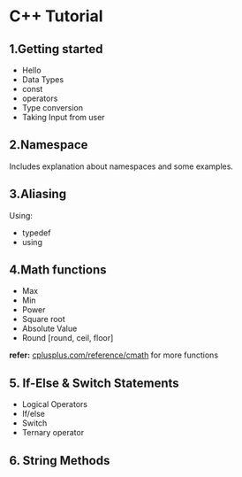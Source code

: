 # C++ Tutorial

## 1.Getting started
- Hello
- Data Types
- const
- operators
- Type conversion
- Taking Input from user

## 2.Namespace
Includes explanation about namespaces and some examples.

## 3.Aliasing
Using:
- typedef
- using

## 4.Math functions
- Max
- Min
- Power
- Square root
- Absolute Value
- Round [round, ceil, floor]

**refer:** [cplusplus.com/reference/cmath](cplusplus.com/reference/cmath) for more functions

## 5. If-Else & Switch Statements
- Logical Operators
- If/else
- Switch
- Ternary operator

## 6. String Methods
